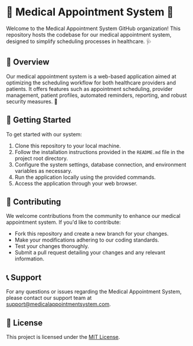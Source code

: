 # 🏥 Medical Appointment System 📅

Welcome to the Medical Appointment System GitHub organization! This repository hosts the codebase for our medical appointment system, designed to simplify scheduling processes in healthcare. 🩺

## 🌟 Overview

Our medical appointment system is a web-based application aimed at optimizing the scheduling workflow for both healthcare providers and patients. It offers features such as appointment scheduling, provider management, patient profiles, automated reminders, reporting, and robust security measures. 🚀

## 🚀 Getting Started

To get started with our system:

1. Clone this repository to your local machine.
2. Follow the installation instructions provided in the `README.md` file in the project root directory.
3. Configure the system settings, database connection, and environment variables as necessary.
4. Run the application locally using the provided commands.
5. Access the application through your web browser.

## 🤝 Contributing

We welcome contributions from the community to enhance our medical appointment system. If you'd like to contribute:

- Fork this repository and create a new branch for your changes.
- Make your modifications adhering to our coding standards.
- Test your changes thoroughly.
- Submit a pull request detailing your changes and any relevant information.

## 📞 Support

For any questions or issues regarding the Medical Appointment System, please contact our support team at [support@medicalappointmentsystem.com](mailto:support@medicalappointmentsystem.com).

## 📝 License

This project is licensed under the [MIT License](LICENSE).
